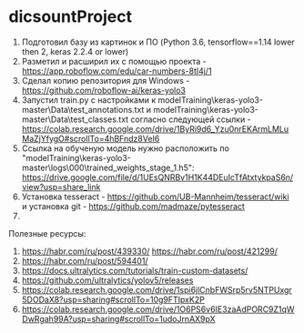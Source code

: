 # dicsountProject

1. Подготовил базу из картинок и ПО (Python 3.6, tensorflow==1.14 lower then 2, keras 2.2.4 or lower)
2. Разметил и расширил их с помощью проекта - https://app.roboflow.com/edu/car-numbers-8tl4j/1
3. Сделал копию репозитория для Windows - https://github.com/roboflow-ai/keras-yolo3
4. Запустил train.py с настройками к modelTraining\keras-yolo3-master\Data\test_annotations.txt и modelTraining\keras-yolo3-master\Data\test_classes.txt согласно следующей ссылки - https://colab.research.google.com/drive/1ByRi9d6_Yzu0nrEKArmLMLuMaZjYfygO#scrollTo=4hBFndz8VeI6
5. Ссылка на обученую модель нужно расположить по "modelTraining\keras-yolo3-master\logs\000\trained_weights_stage_1.h5":   
            https://drive.google.com/file/d/1UEsQNRBv1H1K44DEuIcTfAtxtykpaS6n/view?usp=share_link
6. Установка tesseract - https://github.com/UB-Mannheim/tesseract/wiki и установка git - https://github.com/madmaze/pytesseract
7.

Полезные ресурсы:

1. https://habr.com/ru/post/439330/ https://habr.com/ru/post/421299/
2. https://habr.com/ru/post/594401/
3. https://docs.ultralytics.com/tutorials/train-custom-datasets/
4. https://github.com/ultralytics/yolov5/releases
5. https://colab.research.google.com/drive/1spi6jlCnbFWSrp5rv5NTPUxgr5DODaX8?usp=sharing#scrollTo=10g9FTIpxK2P
6. https://colab.research.google.com/drive/1O6PS6v6IE3zaAdPORC9Z1qWDwRgah99A?usp=sharing#scrollTo=1udoJrnAX9pX
